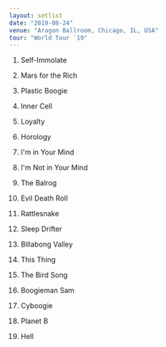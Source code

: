 ```yaml
---
layout: setlist
date: "2019-08-24"
venue: "Aragon Ballroom, Chicago, IL, USA"
tour: "World Tour `19"
---
```



 1. Self-Immolate

 2. Mars for the Rich

 3. Plastic Boogie

 4. Inner Cell

 5. Loyalty

 6. Horology

 7. I'm in Your Mind

 8. I'm Not in Your Mind

 9. The Balrog

10. Evil Death Roll

11. Rattlesnake

12. Sleep Drifter

13. Billabong Valley

14. This Thing

15. The Bird Song

16. Boogieman Sam

17. Cyboogie

18. Planet B

19. Hell


